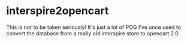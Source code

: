 # interspire2opencart
This is not to be taken seriously! It's just a lot of POG I've once used to convert the database from a really old interspire store to opencart 2.0
